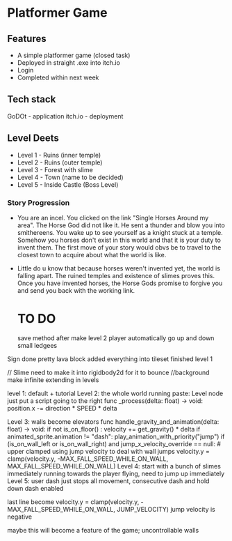 # Platformer Game

## Features
- A simple platformer game (closed task)
- Deployed in straight .exe into itch.io
- Login
- Completed within next week


## Tech stack

GoDOt - application
itch.io - deployment

## Level Deets
- Level 1 - Ruins (inner temple)
- Level 2 - Ruins (outer temple)
- Level 3 - Forest with slime
- Level 4 - Town (name to be decided)
- Level 5 - Inside Castle (Boss Level)

### Story Progression ###
- You are an incel. You clicked on the link "Single Horses Around my area". The Horse God did not like it. He sent a thunder and blow you into smithereens. You wake up to see yourself as a knight stuck at a temple. Somehow you horses don't exist in this world and that it is your duty to invent them. The first move of your story would obvs be to travel to the closest town to acquire about what the world is like.
- Little do u know that because horses weren't invented yet, the world is falling apart. The ruined temples and existence of slimes proves this. Once you have invented horses, the Horse Gods promise to forgive you and send you back with the working link.


  # TO DO
  save method after make level 2
player automatically go up and down small ledgees

Sign done 
pretty lava block 
added everything into tileset
finished level 1

// Slime need to make it into rigidbody2d for it to bounce
//background make infinite extending in levels

level 1: default + tutorial
Level 2: the whole world running paste: Level node just put a script going to the right
func _process(delta: float) -> void:
	position.x -= direction * SPEED * delta

Level 3: walls become elevators
func handle_gravity_and_animation(delta: float) -> void:
	if not is_on_floor() :
		velocity += get_gravity() * delta
		if animated_sprite.animation != "dash":
			play_animation_with_priority("jump")
	if (is_on_wall_left or is_on_wall_right) and jump_x_velocity_override == null:
		# upper clamped using jump velocity to deal with wall jumps
		velocity.y = clamp(velocity.y, -MAX_FALL_SPEED_WHILE_ON_WALL, MAX_FALL_SPEED_WHILE_ON_WALL)
Level 4: start with a bunch of slimes immediately running towards the player flying, need to jump up immediately
Level 5: user dash just stops all movement, consecutive dash and hold down dash enabled

last line become 
velocity.y = clamp(velocity.y, -MAX_FALL_SPEED_WHILE_ON_WALL, JUMP_VELOCITY)
jump velocity is negative

maybe this will become a feature of the game; uncontrollable walls 


